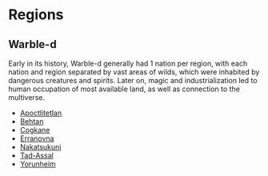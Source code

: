 # Regions

<meta property="og:description" content="Regions of Warble, mostly on Warble-d and Tone.">

## Warble-d

Early in its history, Warble-d generally had 1 nation per region, with each nation and region separated by vast areas of wilds, which were inhabited by dangerous creatures and spirits. Later on, magic and industrialization led to human occupation of most available land, as well as connection to the multiverse.

- [Apoctlitetlan](apoctlitetlan.md)
- [Behtan](behtan.md)
- [Cogkane](cogkane.md)
- [Erranovna](erranovna.md)
- [Nakatsukuni](nakatsukuni.md)
- [Tad-Assal](tad-assal.md)
- [Yorunheim](yorunheim.md)